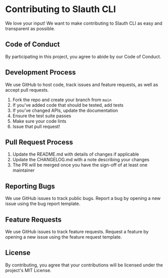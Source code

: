 # Contributing to Slauth CLI

We love your input! We want to make contributing to Slauth CLI as easy and transparent as possible.

## Code of Conduct

By participating in this project, you agree to abide by our Code of Conduct.

## Development Process

We use GitHub to host code, track issues and feature requests, as well as accept pull requests.

1. Fork the repo and create your branch from `main`
2. If you've added code that should be tested, add tests
3. If you've changed APIs, update the documentation
4. Ensure the test suite passes
5. Make sure your code lints
6. Issue that pull request!

## Pull Request Process

1. Update the README.md with details of changes if applicable
2. Update the CHANGELOG.md with a note describing your changes
3. The PR will be merged once you have the sign-off of at least one maintainer

## Reporting Bugs

We use GitHub issues to track public bugs. Report a bug by opening a new issue using the bug report template.

## Feature Requests

We use GitHub issues to track feature requests. Request a feature by opening a new issue using the feature request template.

## License

By contributing, you agree that your contributions will be licensed under the project's MIT License.
